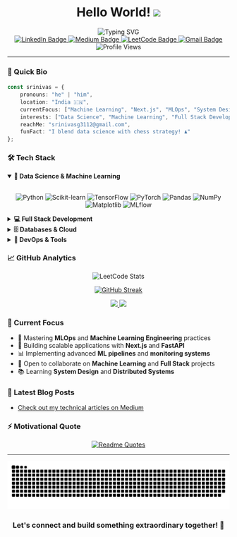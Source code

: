<div align="center">
  
# Hello World! <img src="https://media.giphy.com/media/hvRJCLFzcasrR4ia7z/giphy.gif" width="30px"/>

<div id="header">
  <img src="https://readme-typing-svg.demolab.com?font=Fira+Code&pause=1000&color=6495ED&center=true&vCenter=true&random=false&width=500&lines=Data+Scientist+%F0%9F%93%8A;Full+Stack+Developer+%F0%9F%92%BB;Machine+Learning+Engineer+%F0%9F%A4%96;Chess+Player+%E2%99%9F%EF%B8%8F" alt="Typing SVG" />
</div>

<div id="badges">
  <a href="https://linkedin.com/in/srinivas-koruprolu">
    <img src="https://img.shields.io/badge/LinkedIn-blue?style=for-the-badge&logo=linkedin&logoColor=white" alt="LinkedIn Badge"/>
  </a>
  <a href="https://medium.com/@srinivaskoruprolu5">
    <img src="https://img.shields.io/badge/Medium-black?style=for-the-badge&logo=medium&logoColor=white" alt="Medium Badge"/>
  </a>
  <a href="https://www.leetcode.com/srinivasg3112">
    <img src="https://img.shields.io/badge/LeetCode-FFA116?style=for-the-badge&logo=leetcode&logoColor=black" alt="LeetCode Badge"/>
  </a>
  <a href="mailto:srinivasg3112@gmail.com">
    <img src="https://img.shields.io/badge/Gmail-D14836?style=for-the-badge&logo=gmail&logoColor=white" alt="Gmail Badge"/>
  </a>
</div>

<img src="https://komarev.com/ghpvc/?username=srinivaskoruprolu007&style=flat-square&color=blue" alt="Profile Views"/>
</div>

---

### 🚀 Quick Bio

```typescript
const srinivas = {
    pronouns: "he" | "him",
    location: "India 🇮🇳",
    currentFocus: ["Machine Learning", "Next.js", "MLOps", "System Design"],
    interests: ["Data Science", "Machine Learning", "Full Stack Development", "Chess"],
    reachMe: "srinivasg3112@gmail.com",
    funFact: "I blend data science with chess strategy! ♟️"
};
```

### 🛠️ Tech Stack

<details open>
<summary><b>🧮 Data Science & Machine Learning</b></summary>
<br>
<div align="center">

![Python](https://img.shields.io/badge/python-3670A0?style=for-the-badge&logo=python&logoColor=ffdd54)
![Scikit-learn](https://img.shields.io/badge/scikit--learn-%23F7931E.svg?style=for-the-badge&logo=scikit-learn&logoColor=white)
![TensorFlow](https://img.shields.io/badge/TensorFlow-%23FF6F00.svg?style=for-the-badge&logo=TensorFlow&logoColor=white)
![PyTorch](https://img.shields.io/badge/PyTorch-%23EE4C2C.svg?style=for-the-badge&logo=PyTorch&logoColor=white)
![Pandas](https://img.shields.io/badge/pandas-%23150458.svg?style=for-the-badge&logo=pandas&logoColor=white)
![NumPy](https://img.shields.io/badge/numpy-%23013243.svg?style=for-the-badge&logo=numpy&logoColor=white)
![Matplotlib](https://img.shields.io/badge/Matplotlib-%23ffffff.svg?style=for-the-badge&logo=Matplotlib&logoColor=black)
![MLflow](https://img.shields.io/badge/MLflow-%23d9ead3.svg?style=for-the-badge&logo=MLflow&logoColor=blue)

</div>
</details>

<details>
<summary><b>💻 Full Stack Development</b></summary>
<br>
<div align="center">

![Next JS](https://img.shields.io/badge/Next-black?style=for-the-badge&logo=next.js&logoColor=white)
![React](https://img.shields.io/badge/react-%2320232a.svg?style=for-the-badge&logo=react&logoColor=%2361DAFB)
![TypeScript](https://img.shields.io/badge/typescript-%23007ACC.svg?style=for-the-badge&logo=typescript&logoColor=white)
![TailwindCSS](https://img.shields.io/badge/tailwindcss-%2338B2AC.svg?style=for-the-badge&logo=tailwind-css&logoColor=white)
![Django](https://img.shields.io/badge/django-%23092E20.svg?style=for-the-badge&logo=django&logoColor=white)
![FastAPI](https://img.shields.io/badge/FastAPI-005571?style=for-the-badge&logo=fastapi)
![NodeJS](https://img.shields.io/badge/node.js-6DA55F?style=for-the-badge&logo=node.js&logoColor=white)

</div>
</details>

<details>
<summary><b>🗄️ Databases & Cloud</b></summary>
<br>
<div align="center">

![Postgres](https://img.shields.io/badge/postgres-%23316192.svg?style=for-the-badge&logo=postgresql&logoColor=white)
![MongoDB](https://img.shields.io/badge/MongoDB-%234ea94b.svg?style=for-the-badge&logo=mongodb&logoColor=white)
![Redis](https://img.shields.io/badge/redis-%23DD0031.svg?style=for-the-badge&logo=redis&logoColor=white)
![AWS](https://img.shields.io/badge/AWS-%23FF9900.svg?style=for-the-badge&logo=amazon-aws&logoColor=white)
![Docker](https://img.shields.io/badge/docker-%230db7ed.svg?style=for-the-badge&logo=docker&logoColor=white)

</div>
</details>

<details>
<summary><b>🔧 DevOps & Tools</b></summary>
<br>
<div align="center">

![Git](https://img.shields.io/badge/git-%23F05033.svg?style=for-the-badge&logo=git&logoColor=white)
![GitHub Actions](https://img.shields.io/badge/github%20actions-%232671E5.svg?style=for-the-badge&logo=githubactions&logoColor=white)
![Linux](https://img.shields.io/badge/Linux-FCC624?style=for-the-badge&logo=linux&logoColor=black)
![Kubernetes](https://img.shields.io/badge/kubernetes-%23326ce5.svg?style=for-the-badge&logo=kubernetes&logoColor=white)

</div>
</details>

### 📈 GitHub Analytics

<div align="center">
  <img src="https://leetcard.jacoblin.cool/srinivasg3112?theme=dark&font=Fira%20Code&ext=heatmap" alt="LeetCode Stats" />
</div>

<div align="center">
  
[![GitHub Streak](https://streak-stats.demolab.com/?user=Srinivaskoruprolu007&theme=tokyonight)](https://git.io/streak-stats)

</div>

<div align="center">
  <a href="https://github.com/srinivaskoruprolu007">
    <img height="180em" src="https://github-readme-stats.vercel.app/api?username=srinivaskoruprolu007&show_icons=true&theme=tokyonight&hide_border=true&count_private=true&rank_icon=github"/>
    <img height="180em" src="https://github-readme-stats.vercel.app/api/top-langs/?username=srinivaskoruprolu007&layout=compact&theme=tokyonight&hide_border=true&langs_count=8"/>
  </a>
</div>

### 🎯 Current Focus

- 🔬 Mastering **MLOps** and **Machine Learning Engineering** practices
- 🌱 Building scalable applications with **Next.js** and **FastAPI**
- 📊 Implementing advanced **ML pipelines** and **monitoring systems**
- 🤝 Open to collaborate on **Machine Learning** and **Full Stack** projects
- 📚 Learning **System Design** and **Distributed Systems**

### 📝 Latest Blog Posts
<!-- BLOG-POST-LIST:START -->
- [Check out my technical articles on Medium](https://medium.com/@srinivaskoruprolu5)
<!-- BLOG-POST-LIST:END -->

### ⚡ Motivational Quote

<div align="center">
  
[![Readme Quotes](https://quotes-github-readme.vercel.app/api?type=horizontal&theme=tokyonight)](https://github.com/piyushsuthar/github-readme-quotes)

</div>

---

<div align="center">
  <img src="https://raw.githubusercontent.com/Platane/snk/output/github-contribution-grid-snake-dark.svg" alt="Snake animation" />
  
  ### Let's connect and build something extraordinary together! 🚀
</div>

